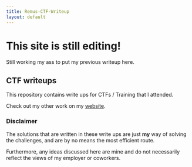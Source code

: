```yaml
---
title: Remus-CTF-Writeup
layout: default
---
```


# This site is still editing!

Still working my ass to put my previous writeup here.

## CTF writeups

This repository contains write ups for CTFs / Training that I attended.

Check out my other work on my <a href="https://remusdbd.github.io/">website</a>.

### Disclaimer

The solutions that are written in these write ups are just **my** way of solving the challenges, and are by no means the most efficient route.
 
Furthermore, any ideas discussed here are mine and do not necessarily reflect the views of my employer or coworkers. 